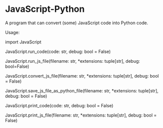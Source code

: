 # JavaScript-Python
A program that can convert (some) JavaScript code into Python code.

Usage:

import JavaScript

JavaScript.run_code(code: str, debug: bool = False)

JavaScript.run_js_file(filename: str, *extensions: tuple[str], debug: bool=False)

JavaScript.convert_js_file(filename: str, *extensions: tuple[str], debug: bool = False)

JavaScript.save_js_file_as_python_file(filename: str, *extensions: tuple[str], debug: bool = False)

JavaScript.print_code(code: str, debug: bool = False)

JavaScript.print_js_file(filename: str, *extensions: tuple[str], debug: bool = False)
